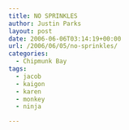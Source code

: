 ```yaml
---
title: NO SPRINKLES
author: Justin Parks
layout: post
date: 2006-06-06T03:14:19+00:00
url: /2006/06/05/no-sprinkles/
categories:
  - Chipmunk Bay
tags:
  - jacob
  - kaigon
  - karen
  - monkey
  - ninja

---
```

